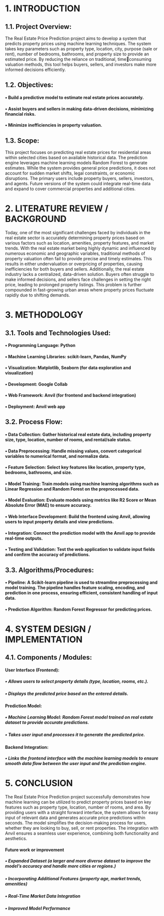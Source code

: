 # 1. INTRODUCTION 
## 1.1. Project Overview:
The Real Estate Price Prediction project aims to develop a system that predicts 
property prices using machine learning techniques. The system takes key parameters such 
as property type, location, city, purpose (sale or rent), number of bedrooms, bathrooms, and 
property size to provide an estimated price. By reducing the reliance on traditional, timeconsuming valuation methods, this tool helps buyers, sellers, and investors make more 
informed decisions efficiently.
## 1.2. Objectives: 
#### • Build a predictive model to estimate real estate prices accurately.
#### • Assist buyers and sellers in making data-driven decisions, minimizing financial risks.
#### • Minimize inefficiencies in property valuation.
## 1.3. Scope: 
This project focuses on predicting real estate prices for residential areas within 
selected cities based on available historical data. The prediction engine leverages machine 
learning models Random Forest to generate estimates. While the system provides general 
price predictions, it does not account for sudden market shifts, legal constraints, or 
economic disruptions. The primary users include property buyers, sellers, investors, and 
agents. Future versions of the system could integrate real-time data and expand to cover 
commercial properties and additional cities.

# 2. LITERATURE REVIEW / BACKGROUND 
Today, one of the most significant challenges faced by individuals in the real estate 
sector is accurately determining property prices based on various factors such as location, 
amenities, property features, and market trends. With the real estate market being highly 
dynamic and influenced by numerous economic and geographic variables, traditional 
methods of property valuation often fail to provide precise and timely estimates. This results 
in either undervaluation or overpricing of properties, causing inefficiencies for both buyers 
and sellers.
Additionally, the real estate industry lacks a centralized, data-driven solution. Buyers often 
struggle to make informed decisions, and sellers face challenges in setting the right price, 
leading to prolonged property listings. This problem is further compounded in fast-growing 
urban areas where property prices fluctuate rapidly due to shifting demands.

# 3. METHODOLOGY 
## 3.1. Tools and Technologies Used: 
#### • Programming Language: Python 
#### • Machine Learning Libraries: scikit-learn, Pandas, NumPy 
#### • Visualization: Matplotlib, Seaborn (for data exploration and visualization) 
#### • Development: Google Collab
#### • Web Framework: Anvil (for frontend and backend integration) 
#### • Deployment: Anvil web app 

## 3.2. Process Flow: 
#### • Data Collection: Gather historical real estate data, including property size, type, location, number of rooms, and rental/sale status. 
#### • Data Preprocessing: Handle missing values, convert categorical variables to numerical format, and normalize data. 
#### • Feature Selection: Select key features like location, property type, bedrooms, bathrooms, and size. 
#### • Model Training: Train models using machine learning algorithms such as Linear Regression and Random Forest on the preprocessed data. 
#### • Model Evaluation: Evaluate models using metrics like R2 Score or Mean Absolute Error (MAE) to ensure accuracy. 
#### • Web Interface Development: Build the frontend using Anvil, allowing users to input property details and view predictions. 
#### • Integration: Connect the prediction model with the Anvil app to provide real-time outputs. 
#### • Testing and Validation: Test the web application to validate input fields and confirm the accuracy of predictions. 
## 3.3. Algorithms/Procedures: 
#### • Pipeline: A Scikit-learn pipeline is used to streamline preprocessing and model training. The pipeline handles feature scaling, encoding, and prediction in one process, ensuring efficient, consistent handling of input data.
#### • Prediction Algorithm: Random Forest Regressor for predicting prices.

# 4. SYSTEM DESIGN / IMPLEMENTATION 
## 4.1. Components / Modules: 
#### User Interface (Frontend):
##### • Allows users to select property details (type, location, rooms, etc.).
##### • Displays the predicted price based on the entered details.
#### Prediction Model:
##### • Machine Learning Model: Random Forest model trained on real estate dataset to provide accurate predictions.
##### • Takes user input and processes it to generate the predicted price.
#### Backend Integration:
##### • Links the frontend interface with the machine learning models to ensure smooth data flow between the user input and the prediction engine.

# 5. CONCLUSION 
The Real Estate Price Prediction project successfully demonstrates how machine 
learning can be utilized to predict property prices based on key features such as property 
type, location, number of rooms, and area. By providing users with a straight forward 
interface, the system allows for easy input of relevant data and generates accurate price 
predictions within seconds. The model simplifies the decision-making process for users, 
whether they are looking to buy, sell, or rent properties. The integration with Anvil ensures a 
seamless user experience, combining both functionality and aesthetics.
 #### Future work or improvement
##### • Expanded Dataset (a larger and more diverse dataset to improve the model’s accuracy and handle more cities or regions.)
##### • Incorporating Additional Features (property age, market trends, amenities)
##### • Real-Time Market Data Integration
##### • Improved Model Performance
